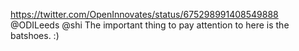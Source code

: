 https://twitter.com/OpenInnovates/status/675298991408549888 @ODILeeds @shi The important thing to pay attention to here is the batshoes. :)